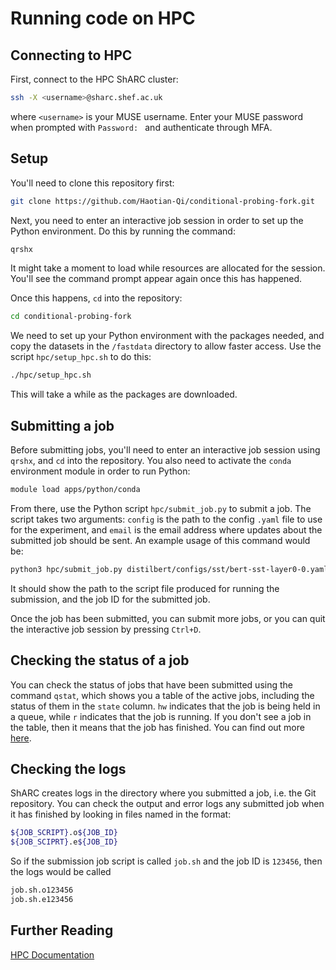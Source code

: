 # Running code on HPC

## Connecting to HPC

First, connect to the HPC ShARC cluster:

```sh
ssh -X <username>@sharc.shef.ac.uk
```

where `<username>` is your MUSE username. Enter your MUSE password when prompted with `Password: ` and authenticate through MFA.

## Setup

You'll need to clone this repository first:

```sh
git clone https://github.com/Haotian-Qi/conditional-probing-fork.git
```

Next, you need to enter an interactive job session in order to set up the Python environment. Do this by running the command:

```sh
qrshx
```

It might take a moment to load while resources are allocated for the session. You'll see the command prompt appear again once this has happened.

Once this happens, `cd` into the repository:

```sh
cd conditional-probing-fork
```

We need to set up your Python environment with the packages needed, and copy the datasets in the `/fastdata` directory to allow faster access. Use the script `hpc/setup_hpc.sh` to do this:

```sh
./hpc/setup_hpc.sh
```

This will take a while as the packages are downloaded.

## Submitting a job

Before submitting jobs, you'll need to enter an interactive job session using `qrshx`, and `cd` into the repository. You also need to activate the `conda` environment module in order to run Python:

```sh
module load apps/python/conda
```

From there, use the Python script `hpc/submit_job.py` to submit a job. The script takes two arguments: `config` is the path to the config `.yaml` file to use for the experiment, and `email` is the email address where updates about the submitted job should be sent. An example usage of this command would be:

```sh
python3 hpc/submit_job.py distilbert/configs/sst/bert-sst-layer0-0.yaml test@sheffield.ac.uk
```

It should show the path to the script file produced for running the submission, and the job ID for the submitted job.

Once the job has been submitted, you can submit more jobs, or you can quit the interactive job session by pressing `Ctrl+D`.

## Checking the status of a job

You can check the status of jobs that have been submitted using the command `qstat`, which shows you a table of the active jobs, including the status of them in the `state` column. `hw` indicates that the job is being held in a queue, while `r` indicates that the job is running. If you don't see a job in the table, then it means that the job has finished. You can find out more [here](https://docs.hpc.shef.ac.uk/en/latest/hpc/scheduler/index.html#monitoring-running-jobs).

## Checking the logs

ShARC creates logs in the directory where you submitted a job, i.e. the Git repository. You can check the output and error logs any submitted job when it has finished by looking in files named in the format:

```sh
${JOB_SCRIPT}.o${JOB_ID}
${JOB_SCIPRT}.e${JOB_ID}
```

So if the submission job script is called `job.sh` and the job ID is `123456`, then the logs would be called

```sh
job.sh.o123456
job.sh.e123456
```

## Further Reading

[HPC Documentation](https://docs.hpc.shef.ac.uk/en/latest/hpc/index.html)
